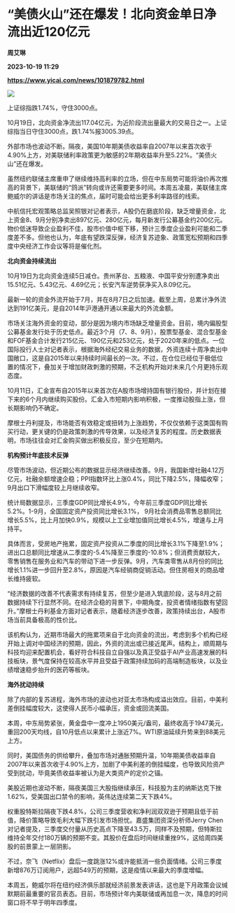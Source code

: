 # “美债火山”还在爆发！北向资金单日净流出近120亿元
**周艾琳**

**2023-10-19 11:29**

**https://www.yicai.com/news/101879782.html**

![](https://imgcdn.yicai.com/uppics/slides/2023/10/c3350edcc034478959946a522d1d03fe.jpg)

上证综指跌1.74%，守住3000点。

10月19日，北向资金净流出117.04亿元，为近阶段流出量最大的交易日之一。上证综指当日守住3000点，跌1.74%报3005.39点。

外部市场也波动不断。隔夜，美国10年期美债收益率自2007年以来首次收于4.90%上方，对美联储利率政策更为敏感的2年期收益率升至5.22%。“美债火山”还在爆发。

虽然纽约联储主席重申了继续维持高利率的立场，但在中东局势可能将油价再次推高的背景下，美联储的“鸽派”转向或许还需要更多时间。本周五凌晨，美联储主席鲍威尔的讲话是市场关注的焦点，届时可能会给出更多利率路径的线索。

中航信托宏观策略总监吴照银对记者表示，A股仍在磨底阶段，缺乏增量资金，北上资金8、9月分别净卖出897亿元、280亿元，每月新发行公募基金约200亿元。物价低迷导致企业盈利不佳，股市价值中枢下移，预计三季度企业盈利可能和二季度差不多。但他也认为，年底有望跌深反弹，经济复苏迹象、政策宽松预期和四季度中央经济工作会议等将是催化剂。

**北向资金持续流出**

10月19日为北向资金连续5日减仓。贵州茅台、五粮液、中国平安分别遭净卖出15.51亿元、5.43亿元、4.69亿元；长安汽车逆势获净买入8.09亿元。

最新一轮的资金外流开始于7月，并在8月7日之后加速。截至上周，总累计净外流达到191亿美元，是自2014年沪港通开通以来最大的外流金额。

市场关注海外资金的变动，部分是因为境内市场缺乏增量资金。目前，境内偏股型公募基金发行处于历史低点。最近3个月（7、8、9月），股票型基金、混合型基金和FOF基金合计发行215亿元、190亿元和253亿元，处于2020年来的低点。一位国际投行人士对记者表示，根据海外经纪交易业务的数据，外资连续十周净卖出中国敞口，这是自2015年以来持续时间最长的一次。不过，在仓位已经位于极低位置的情况下，叠加关于增加财政刺激的预期，不乏机构开始对未来几个月更持乐观态度。

10月11日，汇金宣布自2015年以来首次在A股市场增持国有银行股份，并计划在接下来的6个月内继续购买股份。汇金入市短期内影响积极，一度推动股指上涨，但长期影响仍不确定。

摩根士丹利提及，市场能否有效稳定或扭转为上涨趋势，不仅仅依赖于这类国有购买行动，更关键的仍是政策刺激的传导效果，以及经济复苏的程度。历史数据表明，市场往往会对汇金购买做出积极反应，至少在短期内。

**机构预计年底技术反弹**

尽管市场波动，但近期公布的数据显示经济继续改善。9月，我国新增社融4.12万亿元，社融余额增速企稳；PPI指数环比上涨0.4%，同比下降2.5%，降幅收窄；9月出口下滑幅度较上月继续收窄。

统计局数据显示，三季度GDP同比增长4.9%，今年前三季度GDP同比增长5.2%。1-9月，全国固定资产投资同比增长3.1%， 9月社会消费品零售总额同比增长5.5%，比上月加快0.9%，规模以上工业增加值同比增长4.5%，增速与上月持平。

具体而言，受房地产拖累，固定资产投资从二季度的同比增长3.1%下降至1.9%；进出口总额同比增速从二季度的-5.4%降至三季度的-10.8%；但消费贡献较大，零售销售在服务业和汽车的带动下进一步反弹。9月，汽车类零售从8月份的同比增长1.1%进一步回升至2.8%，原因是汽车经销商促销活动。但住房相关的商品增长维持疲软。

“经济数据的改善不代表需求有持续复苏，但至少是进入筑底阶段，这与8月之前数据持续下行显然不同。在经济企稳的背景下，中期角度，投资者情绪指数有望回升。”摩根士丹利基金方面对记者表示，随着经济逐步改善，政策持续出台，A股市场当前具备极高的性价比。

该机构认为，近期市场最大的拖累项来自于北向资金的流出，考虑到多个机构已经开始上调对中国经济的预期，因此，外资的流出或已接近尾声。结构上，顺周期与科技均迎来配置机会，看好符合科技自立自强以及真正受益于AI产业高速发展的科技板块，景气度保持在较高水平并且受益于政策持续加码的高端制造板块，以及业绩增速稳步抬升的医药等板块。

**海外扰动持续**

除了内部的复苏进程，海外市场的波动也对亚太市场构成溢出效应。目前，中美利差倒挂幅度较大，这使得人民币小幅承压，资金或回流美国。

本周，中东局势紧张，黄金盘中一度冲上1950美元/盎司，最终收高于1947美元，重回200天均线，自10月低点以来累计上涨近7%。WTI原油延续升势来到88美元上方。

同时，美国债务的供给攀升，叠加市场对通胀预期升温，10年期美债收益率自2007年以来首次收于4.90%上方，加剧了中美利差的倒挂幅度，也导致风险资产受到扰动，毕竟美债收益率被认为是大类资产的定价之锚。

美股近期也波动不断，隔夜美国三大股指继续承压，科技股为主的纳斯达克下挫1.62%，受美国出口禁令的影响，英伟达连续第二天下跌4%。

权重股特斯拉隔夜下跌4.8%，公司三季度营收和净利润双双逊于预期且低于前值，降价策略导致毛利大幅下跌引发市场担忧。嘉盛集团资深分析师Jerry Chen对记者提及，三季度交付量从历史高点下降至43.5万，同样不及预期，但特斯拉维持全年交付180万辆的预期不变。其股价在盘后时间继续重挫9%，这给周四美股的前景蒙上一层阴影。

不过，奈飞（Netflix）盘后一度跳涨12%或许能抵消一些负面情绪。公司三季度新增876万订阅用户，远超549万的预期，这是疫情以来最大的季度增幅。

本周五，鲍威尔将在纽约经济俱乐部就经济前景发表讲话，这也是下月政策会议缄默期前最重要的官员表态。目前，市场预计年内美联储或再加息一次，降息的时间窗口将不早于明年四季度。